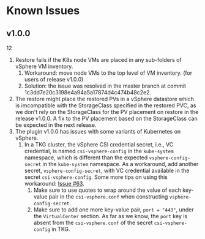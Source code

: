 # Known Issues

## v1.0.0
12
1. Restore fails if the K8s node VMs are placed in any sub-folders of vSphere VM inventory.
    1. Workaround: move node VMs to the top level of VM inventory. (for users of release v1.0.0)
    2. Solution: the issue was resolved in the master branch at commit 1c3dd7e20c3198e4a94a5a17874d4c474b48c2e2.
2. The restore might place the restored PVs in a vSphere datastore which is imcompatible with the StorageClass
specified in the restored PVC, as we don't rely on the StorageClass for the PV placement on restore in the release v1.0.0.
A fix to the PV placement based on the StorageClass can be expected in the next release.
3. The plugin v1.0.0 has issues with some variants of Kubernetes on vSphere.
    1. In a TKG cluster, the vSphere CSI credential secret, i.e., VC credential,
    is named  `csi-vsphere-config` in the `kube-system` namespace, which is different than the expected
    `vsphere-config-secret` in the `kube-system` namespace. As a workaround, add another secret, `vsphere-config-secret`, 
    with VC credential available in the secret `csi-vsphere-config`. Some more tips on using this workaround:
    [Issue #63](https://github.com/vmware-tanzu/velero-plugin-for-vsphere/issues/63).
        1. Make sure to use quotes to wrap around the value of each key-value pair in the `csi-vsphere.conf`
        when constructing `vsphere-config-secret`.
        2. Make sure to add one more key-value pair, `port = "443"`, under the `VirtualCenter` section.
        As far as we know, the `port` key is absent from the `csi-vsphere.conf` of the secret `csi-vsphere-config` in TKG.
